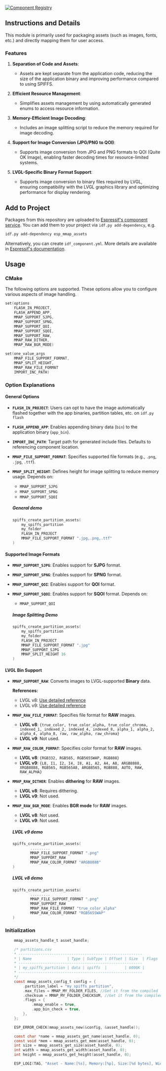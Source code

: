 [![Component Registry](https://components.espressif.com/components/espressif/esp_mmap_assets/badge.svg)](https://components.espressif.com/components/espressif/esp_mmap_assets)

## Instructions and Details

This module is primarily used for packaging assets (such as images, fonts, etc.) and directly mapping them for user access.

### Features

1. **Separation of Code and Assets**:
    - Assets are kept separate from the application code, reducing the size of the application binary and improving performance compared to using SPIFFS.

2. **Efficient Resource Management**:
    - Simplifies assets management by using automatically generated enums to access resource information.

3. **Memory-Efficient Image Decoding**:
    - Includes an image splitting script to reduce the memory required for image decoding.

4. **Support for Image Conversion (JPG/PNG to QOI)**:
    - Supports image conversion from JPG and PNG formats to QOI (Quite OK Image), enabling faster decoding times for resource-limited systems.

5. **LVGL-Specific Binary Format Support**:
    - Supports image conversion to binary files required by LVGL, ensuring compatibility with the LVGL graphics library and optimizing performance for display rendering.

## Add to Project

Packages from this repository are uploaded to [Espressif's component service](https://components.espressif.com/). You can add them to your project via `idf.py add-dependency`, e.g.

```sh
idf.py add-dependency esp_mmap_assets
```

Alternatively, you can create `idf_component.yml`. More details are available in [Espressif's documentation](https://docs.espressif.com/projects/esp-idf/en/latest/esp32/api-guides/tools/idf-component-manager.html).

## Usage

### CMake

The following options are supported. These options allow you to configure various aspects of image handling.

```c
set(options
    FLASH_IN_PROJECT,
    FLASH_APPEND_APP,
    MMAP_SUPPORT_SJPG,
    MMAP_SUPPORT_SPNG,
    MMAP_SUPPORT_QOI,
    MMAP_SUPPORT_SQOI,
    MMAP_SUPPORT_RAW,
    MMAP_RAW_DITHER,
    MMAP_RAW_BGR_MODE)
```

```c
set(one_value_args
    MMAP_FILE_SUPPORT_FORMAT,
    MMAP_SPLIT_HEIGHT,
    MMAP_RAW_FILE_FORMAT
    IMPORT_INC_PATH)
```

### Option Explanations

#### General Options

- **`FLASH_IN_PROJECT`**: Users can opt to have the image automatically flashed together with the app binaries, partition tables, etc. on `idf.py flash`
- **`FLASH_APPEND_APP`**: Enables appending binary data (`bin`) to the application binary (`app_bin`).
- **`IMPORT_INC_PATH`**: Target path for generated include files. Defaults to referencing component location.
- **`MMAP_FILE_SUPPORT_FORMAT`**: Specifies supported file formats (e.g., `.png`, `.jpg`, `.ttf`).
- **`MMAP_SPLIT_HEIGHT`**: Defines height for image splitting to reduce memory usage. Depends on:
  - `MMAP_SUPPORT_SJPG`
  - `MMAP_SUPPORT_SPNG`
  - `MMAP_SUPPORT_SQOI`

  ##### General demo

    ```c
    spiffs_create_partition_assets(
        my_spiffs_partition
        my_folder
        FLASH_IN_PROJECT
        MMAP_FILE_SUPPORT_FORMAT ".jpg,.png,.ttf"
   )
    ```

#### Supported Image Formats

- **`MMAP_SUPPORT_SJPG`**: Enables support for **SJPG** format.
- **`MMAP_SUPPORT_SPNG`**: Enables support for **SPNG** format.
- **`MMAP_SUPPORT_QOI`**: Enables support for **QOI** format.
- **`MMAP_SUPPORT_SQOI`**: Enables support for **SQOI** format. Depends on:
  - `MMAP_SUPPORT_QOI`

  ##### Image Splitting Demo

    ```c
    spiffs_create_partition_assets(
        my_spiffs_partition
        my_folder
        FLASH_IN_PROJECT
        MMAP_FILE_SUPPORT_FORMAT ".jpg"
        MMAP_SUPPORT_SJPG
        MMAP_SPLIT_HEIGHT 16
   )
    ```

#### LVGL Bin Support

- **`MMAP_SUPPORT_RAW`**: Converts images to LVGL-supported **Binary** data.

    **References:**
    - LVGL v8: [Use detailed reference](https://github.com/W-Mai/lvgl_image_converter)
    - LVGL v9: [Use detailed reference](https://github.com/lvgl/lvgl/blob/master/scripts/LVGLImage.py)

- **`MMAP_RAW_FILE_FORMAT`**: Specifies file format for **RAW** images.
    - **LVGL v8**: `{true_color, true_color_alpha, true_color_chroma, indexed_1, indexed_2, indexed_4, indexed_8, alpha_1, alpha_2, alpha_4, alpha_8, raw, raw_alpha, raw_chroma}`
    - **LVGL v9**: Not used.

- **`MMAP_RAW_COLOR_FORMAT`**: Specifies color format for **RAW** images.
    - **LVGL v8**: `{RGB332, RGB565, RGB565SWAP, RGB888}`
    - **LVGL v9**: `{L8, I1, I2, I4, I8, A1, A2, A4, A8, ARGB8888, XRGB8888, RGB565, RGB565A8, ARGB8565, RGB888, AUTO, RAW, RAW_ALPHA}`

- **`MMAP_RAW_DITHER`**: Enables **dithering** for **RAW** images.
    - **LVGL v8**: Requires dithering.
    - **LVGL v9**: Not used.

- **`MMAP_RAW_BGR_MODE`**: Enables **BGR mode** for **RAW** images.
    - **LVGL v8**: Not used.
    - **LVGL v9**: Not used.

    ##### LVGL v9 demo

    ```c
    spiffs_create_partition_assets(
            .........
            MMAP_FILE_SUPPORT_FORMAT ".png"
            MMAP_SUPPORT_RAW
            MMAP_RAW_COLOR_FORMAT "ARGB8888"
    )
    ```

    ##### LVGL v8 demo

    ```c
    spiffs_create_partition_assets(
            .........
            MMAP_FILE_SUPPORT_FORMAT ".png"
            MMAP_SUPPORT_RAW
            MMAP_RAW_FILE_FORMAT "true_color_alpha"
            MMAP_RAW_COLOR_FORMAT "RGB565SWAP"
    )
    ```

### Initialization
```c
    mmap_assets_handle_t asset_handle;

    /* partitions.csv
    * --------------------------------------------------------
    * | Name                | Type | SubType | Offset | Size  | Flags     |
    * --------------------------------------------------------
    * | my_spiffs_partition | data | spiffs  |        | 6000K |           |
    * --------------------------------------------------------
    */
    const mmap_assets_config_t config = {
        .partition_label = "my_spiffs_partition",
        .max_files = MMAP_MY_FOLDER_FILES, //Get it from the compiled .h
        .checksum = MMAP_MY_FOLDER_CHECKSUM, //Get it from the compiled .h
        .flags = {
            .mmap_enable = true,
            .app_bin_check = true,
        },
    };

    ESP_ERROR_CHECK(mmap_assets_new(&config, &asset_handle));

    const char *name = mmap_assets_get_name(asset_handle, 0);
    const void *mem = mmap_assets_get_mem(asset_handle, 0);
    int size = mmap_assets_get_size(asset_handle, 0);
    int width = mmap_assets_get_width(asset_handle, 0);
    int height = mmap_assets_get_height(asset_handle, 0);

    ESP_LOGI(TAG, "Asset - Name:[%s], Memory:[%p], Size:[%d bytes], Width:[%d px], Height:[%d px]", name, mem, size, width, height);

```
